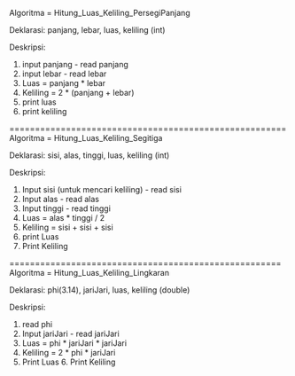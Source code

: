 Algoritma = Hitung_Luas_Keliling_PersegiPanjang

Deklarasi:
panjang, lebar, luas, keliling (int)

Deskripsi:
1. input panjang - read panjang
2. input lebar - read lebar
3. Luas = panjang * lebar
4. Keliling = 2 * (panjang + lebar)
5. print luas
6. print keliling

======================================================
Algoritma = Hitung_Luas_Keliling_Segitiga

Deklarasi:
sisi, alas, tinggi, luas, keliling (int)

Deskripsi:
1. Input sisi (untuk mencari keliling) - read sisi
2. Input alas - read alas
3. Input tinggi - read tinggi
4. Luas = alas * tinggi / 2
5. Keliling = sisi + sisi + sisi
6. print Luas
7. Print Keliling

=====================================================
Algoritma = Hitung_Luas_Keliling_Lingkaran

Deklarasi:
phi(3.14), jariJari, luas, keliling (double)

Deskripsi:
1. read phi
2. Input jariJari - read jariJari
3. Luas = phi * jariJari * jariJari
4. Keliling = 2 * phi * jariJari
5. Print Luas
6. Print Keliling